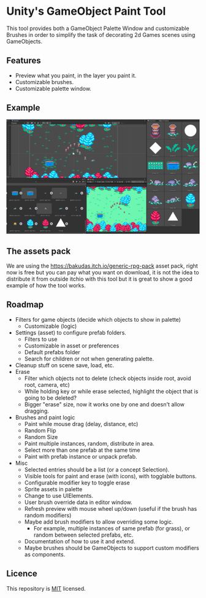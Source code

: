 # Unity's GameObject Paint Tool 

This tool provides both a GameObject Palette Window and customizable Brushes in order to simplify the task of decorating 2d Games scenes using GameObjects.

## Features

 * Preview what you paint, in the layer you paint it.
 * Customizable brushes.
 * Customizable palette window.

## Example 

![Alt text](Images/palette_example.gif?raw=true "Example")

## The assets pack 

We are using the https://bakudas.itch.io/generic-rpg-pack asset pack, right now is free but you can pay what you want on download, it is not the idea to distribute it from outside itchio with this tool but it is great to show a good example of how the tool works.

## Roadmap

* Filters for game objects (decide which objects to show in palette)
  - Customizable (logic)
* Settings (asset) to configure prefab folders.
  - Filters to use
  - Customizable in asset or preferences
  - Default prefabs folder
  - Search for children or not when generating palette.
* Cleanup stuff on scene save, load, etc.
* Erase
  - Filter which objects not to delete (check objects inside root, avoid root, camera, etc)
  - While holding key or while erase selected, highlight the object that is going to be deleted?
  - Bigger "erase" size, now it works one by one and doesn't allow dragging.
* Brushes and paint logic
  - Paint while mouse drag (delay, distance, etc)
  - Random Flip
  - Random Size
  - Paint multiple instances, random, distribute in area.
  - Select more than one prefab at the same time
  - Paint with prefab instance or unpack prefab.
* Misc
  - Selected entries should be a list (or a concept Selection).
  - Visible tools for paint and erase (with icons), with togglable buttons.
  - Configurable modifier key to toggle erase
  - Sprite assets in palette
  - Change to use UIElements.
  - User brush override data in editor window.
  - Refresh preview with mouse wheel up/down (useful if the brush has random modifiers)
  - Maybe add brush modifiers to allow overriding some logic.
    - For example, multiple instances of same prefab (for grass), or random between selected prefabs, etc.
  - Documentation of how to use it and extend.
  - Maybe brushes should be GameObjects to support custom modifiers as components.

## Licence 

This repository is [MIT](./LICENSE.md) licensed.